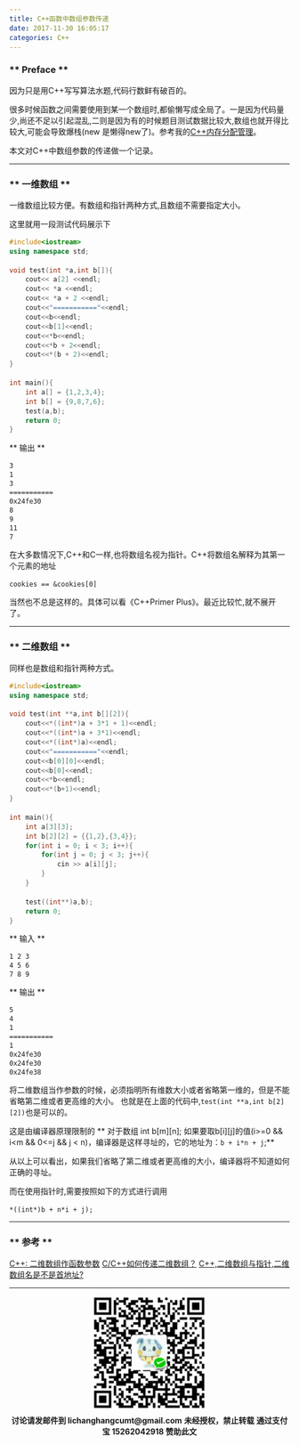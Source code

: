 ```yaml
---
title: C++函数中数组参数传递
date: 2017-11-30 16:05:17
categories: C++
---
```


### ** Preface **

因为只是用C++写写算法水题,代码行数鲜有破百的。

很多时候函数之间需要使用到某一个数组时,都偷懒写成全局了。一是因为代码量少,尚还不足以引起混乱,二则是因为有的时候题目测试数据比较大,数组也就开得比较大,可能会导致爆栈(new 是懒得new了)。参考我的[C++内存分配管理](http://www.sail.name/2017/11/11/memory-allocation-of-C++/)。

本文对C++中数组参数的传递做一个记录。

************

### ** 一维数组 **

一维数组比较方便。有数组和指针两种方式,且数组不需要指定大小。

这里就用一段测试代码展示下

```C++
#include<iostream>
using namespace std;

void test(int *a,int b[]){
	cout<< a[2] <<endl;
	cout<< *a <<endl;
	cout<< *a + 2 <<endl;
	cout<<"==========="<<endl;
	cout<<b<<endl;
	cout<<b[1]<<endl;
	cout<<*b<<endl;
	cout<<*b + 2<<endl;
	cout<<*(b + 2)<<endl;
}

int main(){
	int a[] = {1,2,3,4};
	int b[] = {9,8,7,6};
	test(a,b);
	return 0;
}

```

** 输出 **

```
3
1
3
===========
0x24fe30
8
9
11
7
```

在大多数情况下,C++和C一样,也将数组名视为指针。C++将数组名解释为其第一个元素的地址

`cookies == &cookies[0]`


当然也不总是这样的。具体可以看《C++Primer Plus》。最近比较忙,就不展开了。

*************

### ** 二维数组 **

同样也是数组和指针两种方式。

```C++
#include<iostream>
using namespace std;

void test(int **a,int b[][2]){
	cout<<*((int*)a + 3*1 + 1)<<endl;
	cout<<*((int*)a + 3*1)<<endl;
	cout<<*((int*)a)<<endl;
	cout<<"==========="<<endl;
	cout<<b[0][0]<<endl;
	cout<<b[0]<<endl;
	cout<<*b<<endl;
	cout<<*(b+1)<<endl;
} 

int main(){
	int a[3][3];
	int b[2][2] = {{1,2},{3,4}};
	for(int i = 0; i < 3; i++){
		for(int j = 0; j < 3; j++){
			cin >> a[i][j];
		}
	}
	
	test((int**)a,b);
	return 0;
} 
```
** 输入 **

```
1 2 3
4 5 6
7 8 9
```

** 输出 **

```
5
4
1
===========
1
0x24fe30
0x24fe30
0x24fe38
```

将二维数组当作参数的时候，必须指明所有维数大小或者省略第一维的，但是不能省略第二维或者更高维的大小。
也就是在上面的代码中,`test(int **a,int b[2][2])`也是可以的。


这是由编译器原理限制的
** 对于数组 int b[m][n]; 如果要取b[i][j]的值(i>=0 && i<m && 0<=j && j < n)，编译器是这样寻址的，它的地址为：`b + i*n + j`;**

从以上可以看出，如果我们省略了第二维或者更高维的大小，编译器将不知道如何正确的寻址。

而在使用指针时,需要按照如下的方式进行调用

`*((int*)b + n*i + j);`

***********
### ** 参考 **

[C++: 二维数组作函数参数](http://blog.csdn.net/hanpingliang/article/details/3380351)
[C/C++如何传递二维数组？](http://blog.csdn.net/liyongbao1988/article/details/7463481)
[C++,二维数组与指针,二维数组名是不是首地址?](http://blog.csdn.net/sergery/article/details/8046665#reply)

***********
<div width="100%" align="center"><img src="/img/wx.png" alt="微信赞助二维码"></div></div>
<p style="margin-top: 0.4em; text-align: center">
      <b style="font-size: 1em;">讨论请发邮件到 lichanghangcumt@gmail.com</b>
      <b style="font-size: 1em;">未经授权，禁止转载</b>
      <b style="font-size: 1em;">通过支付宝 15262042918 赞助此文</b>
 </p>
